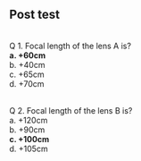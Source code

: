 ## Post test
<br>
Q 1. Focal length of the lens A is?<br>
<b>a. +60cm<br></b>
b. +40cm<br>
c. +65cm<br>
d. +70cm<br><br>

Q 2. Focal length of the lens B is?<br>
a. +120cm<br>
b. +90cm<br>
<b>c. +100cm<br></b>
d. +105cm<br>

